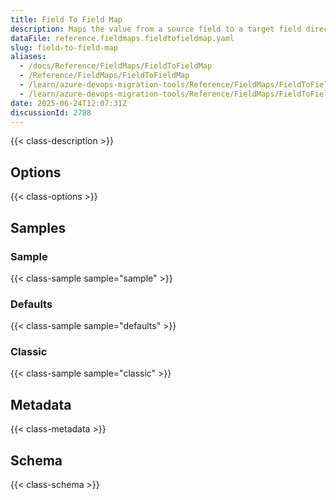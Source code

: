 ```yaml
---
title: Field To Field Map
description: Maps the value from a source field to a target field directly, with optional default value substitution for empty or null values.
dataFile: reference.fieldmaps.fieldtofieldmap.yaml
slug: field-to-field-map
aliases:
  - /docs/Reference/FieldMaps/FieldToFieldMap
  - /Reference/FieldMaps/FieldToFieldMap
  - /learn/azure-devops-migration-tools/Reference/FieldMaps/FieldToFieldMap
  - /learn/azure-devops-migration-tools/Reference/FieldMaps/FieldToFieldMap/index.md
date: 2025-06-24T12:07:31Z
discussionId: 2788
---
```


{{< class-description >}}

## Options

{{< class-options >}}

## Samples

### Sample

{{< class-sample sample="sample" >}}

### Defaults

{{< class-sample sample="defaults" >}}

### Classic

{{< class-sample sample="classic" >}}

## Metadata

{{< class-metadata >}}

## Schema

{{< class-schema >}}

